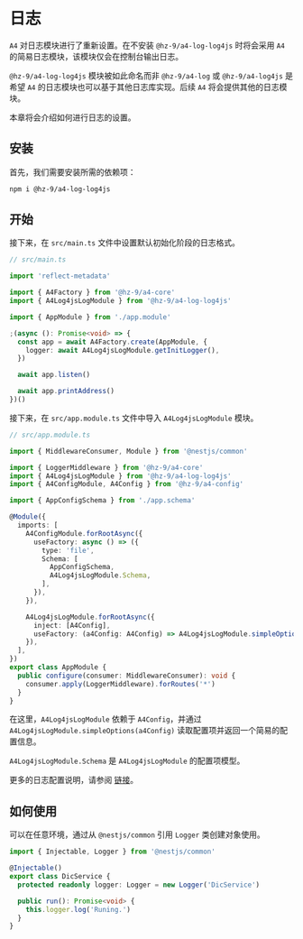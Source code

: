 # 日志

`A4` 对日志模块进行了重新设置。在不安装 `@hz-9/a4-log-log4js` 时将会采用 `A4` 的简易日志模块，该模块仅会在控制台输出日志。

`@hz-9/a4-log-log4js` 模块被如此命名而非 `@hz-9/a4-log` 或 `@hz-9/a4-log4js` 是希望 `A4` 的日志模块也可以基于其他日志库实现。后续 `A4` 将会提供其他的日志模块。

本章将会介绍如何进行日志的设置。

<!-- TODO 替换 Nest.js 默认日志情况。 -->
<!-- TODO 提供一个对于 Log4js 相关的全量配置文件。 -->

## 安装

首先，我们需要安装所需的依赖项：

``` sh
npm i @hz-9/a4-log-log4js
```

## 开始

接下来，在 `src/main.ts` 文件中设置默认初始化阶段的日志格式。

``` ts
// src/main.ts

import 'reflect-metadata'

import { A4Factory } from '@hz-9/a4-core'
import { A4Log4jsLogModule } from '@hz-9/a4-log-log4js'

import { AppModule } from './app.module'

;(async (): Promise<void> => {
  const app = await A4Factory.create(AppModule, {
    logger: await A4Log4jsLogModule.getInitLogger(),
  })

  await app.listen()

  await app.printAddress()
})()
```

接下来，在 `src/app.module.ts` 文件中导入 `A4Log4jsLogModule` 模块。

``` ts
// src/app.module.ts

import { MiddlewareConsumer, Module } from '@nestjs/common'

import { LoggerMiddleware } from '@hz-9/a4-core'
import { A4Log4jsLogModule } from '@hz-9/a4-log-log4js'
import { A4ConfigModule, A4Config } from '@hz-9/a4-config'

import { AppConfigSchema } from './app.schema'

@Module({
  imports: [
    A4ConfigModule.forRootAsync({
      useFactory: async () => ({
        type: 'file',
        Schema: [
          AppConfigSchema,
          A4Log4jsLogModule.Schema,
        ],
      }),
    }),

    A4Log4jsLogModule.forRootAsync({
      inject: [A4Config],
      useFactory: (a4Config: A4Config) => A4Log4jsLogModule.simpleOptions(a4Config),
    }),
  ],
})
export class AppModule {
  public configure(consumer: MiddlewareConsumer): void {
    consumer.apply(LoggerMiddleware).forRoutes('*')
  }
}

```

在这里，`A4Log4jsLogModule` 依赖于 `A4Config`，并通过 `A4Log4jsLogModule.simpleOptions(a4Config)` 读取配置项并返回一个简易的配置信息。

`A4Log4jsLogModule.Schema` 是 `A4Log4jsLogModule` 的配置项模型。

更多的日志配置说明，请参阅 [链接](TODO)。

## 如何使用

可以在任意环境，通过从 `@nestjs/common` 引用 `Logger` 类创建对象使用。

``` ts
import { Injectable, Logger } from '@nestjs/common'

@Injectable()
export class DicService {
  protected readonly logger: Logger = new Logger('DicService')

  public run(): Promise<void> {
    this.logger.log('Runing.')
  }
}

```

<!-- ## 多日志文件 -->
<!-- TODO 需求多日志文件时的方案 -->
<!-- TODO 设定不同的日志界别 -->
<!-- TODO 使用 winston 作为另一个日志模块 -->
